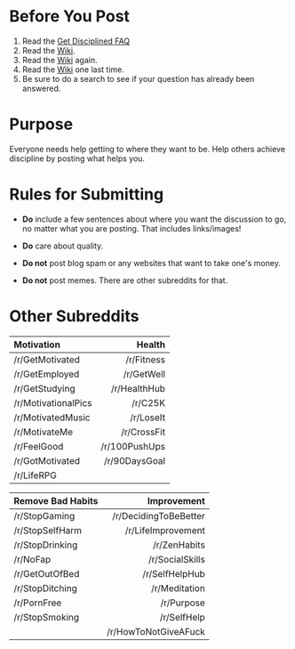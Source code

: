 # Before You Post #

1. Read the [Get Disciplined
   FAQ](http://www.reddit.com/r/getdisciplined/wiki/index)
2. Read the [Wiki](http://www.reddit.com/r/getdisciplined/wiki/index).
3. Read the [Wiki](http://www.reddit.com/r/getdisciplined/wiki/index) again.
4. Read the [Wiki](http://www.reddit.com/r/getdisciplined/wiki/index) one
last time.
3. Be sure to do a search to see if your question has already been
answered.

# Purpose #

Everyone needs help getting to where they want to be. Help others
achieve discipline by posting what helps you.

# Rules for Submitting #

* **Do** include a few sentences about where you want the discussion to go, no
  matter what you are posting. That includes links/images!

* **Do** care about quality.

* **Do not** post blog spam or any websites that want to take one's money.

* **Do not** post memes. There are other subreddits for that.


# Other Subreddits #

| Motivation               | Health                |
|:-------------------------|----------------------:|
| /r/GetMotivated          | /r/Fitness            |
| /r/GetEmployed           | /r/GetWell            |
| /r/GetStudying           | /r/HealthHub          |
| /r/MotivationalPics      | /r/C25K               |
| /r/MotivatedMusic        | /r/LoseIt             |
| /r/MotivateMe            | /r/CrossFit           |
| /r/FeelGood              | /r/100PushUps         |
| /r/GotMotivated          | /r/90DaysGoal         |
| /r/LifeRPG                 | |


| Remove Bad Habits        |   Improvement         |
|:-------------------------|----------------------:|
| /r/StopGaming            | /r/DecidingToBeBetter |
| /r/StopSelfHarm          | /r/LifeImprovement    |
| /r/StopDrinking          | /r/ZenHabits          |
| /r/NoFap                 | /r/SocialSkills       |
| /r/GetOutOfBed           | /r/SelfHelpHub        |
| /r/StopDitching          | /r/Meditation |
| /r/PornFree              | /r/Purpose            |
| /r/StopSmoking           | /r/SelfHelp           |
|                          | /r/HowToNotGiveAFuck  |
